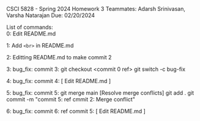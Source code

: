 CSCI 5828 - Spring 2024
Homework 3
Teammates: Adarsh Srinivasan, Varsha Natarajan
Due: 02/20/2024
   
List of commands:   
0: Edit README.md   

1: Add `<br>` in README.md

2: Editting README.md to make commit 2

3: bug_fix: commit 3:
git checkout <commit 0 ref>
git switch -c bug-fix

4: bug_fix: commit 4:
[ Edit README.md ]

5: bug_fix: commit 5:
git merge main
[Resolve merge conflicts]
git add .
git commit -m "commit 5: ref cmmit 2: Merge conflict"

6: bug_fix: commit 6: ref commit 5: 
[ Edit README.md ]


      
